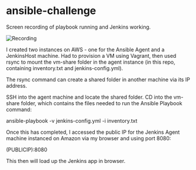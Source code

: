 # ansible-challenge

Screen recording of playbook running and Jenkins working.

![Recording](Jenkins%20Playbook.gif)

I created two instances on AWS - one for the Ansible Agent and a JenkinsHost machine.
Had to provision a VM using Vagrant, then used rsync to mount the vm-share folder in the agent instance (in this repo, containing inventory.txt and jenkins-config.yml).

The rsync command can create a shared folder in another machine via its IP address.

SSH into the agent machine and locate the shared folder. CD into the vm-share folder, which contains the files needed to run the Ansible Playbook command:

ansible-playbook -v jenkins-config.yml -i inventory.txt

Once this has completed, I accessed the public IP for the Jenkins Agent machine instanced on Amazon via my browser and using port 8080:

(PUBLICIP):8080

This then will load up the Jenkins app in browser.
